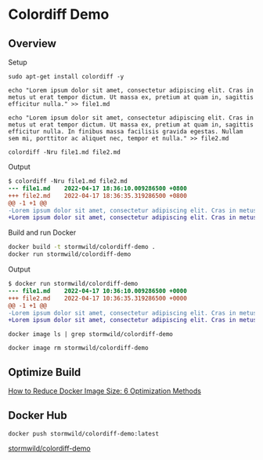 # Colordiff Demo

## Overview

Setup 

```
sudo apt-get install colordiff -y

echo "Lorem ipsum dolor sit amet, consectetur adipiscing elit. Cras in metus ut erat tempor dictum. Ut massa ex, pretium at quam in, sagittis efficitur nulla." >> file1.md

echo "Lorem ipsum dolor sit amet, consectetur adipiscing elit. Cras in metus ut erat tempor dictum. Ut massa ex, pretium at quam in, sagittis efficitur nulla. In finibus massa facilisis gravida egestas. Nullam sem mi, porttitor ac aliquet nec, tempor et nulla." >> file2.md

colordiff -Nru file1.md file2.md
```

Output

```diff
$ colordiff -Nru file1.md file2.md
--- file1.md    2022-04-17 18:36:10.009286500 +0800
+++ file2.md    2022-04-17 18:36:35.319286500 +0800
@@ -1 +1 @@
-Lorem ipsum dolor sit amet, consectetur adipiscing elit. Cras in metus ut erat tempor dictum. Ut massa ex, pretium at quam in, sagittis efficitur nulla.
+Lorem ipsum dolor sit amet, consectetur adipiscing elit. Cras in metus ut erat tempor dictum. Ut massa ex, pretium at quam in, sagittis efficitur nulla. In finibus massa facilisis gravida egestas. Nullam sem mi, porttitor ac aliquet nec, tempor et nulla.
```
 
Build and run Docker

```sh
docker build -t stormwild/colordiff-demo .
docker run stormwild/colordiff-demo
```

Output

```diff
$ docker run stormwild/colordiff-demo
--- file1.md    2022-04-17 10:36:10.009286500 +0000
+++ file2.md    2022-04-17 10:36:35.319286500 +0000
@@ -1 +1 @@
-Lorem ipsum dolor sit amet, consectetur adipiscing elit. Cras in metus ut erat tempor dictum. Ut massa ex, pretium at quam in, sagittis efficitur nulla.
+Lorem ipsum dolor sit amet, consectetur adipiscing elit. Cras in metus ut erat tempor dictum. Ut massa ex, pretium at quam in, sagittis efficitur nulla. In finibus massa facilisis gravida egestas. Nullam sem mi, porttitor ac aliquet nec, tempor et nulla.
```

```
docker image ls | grep stormwild/colordiff-demo

docker image rm stormwild/colordiff-demo
```

## Optimize Build

[How to Reduce Docker Image Size: 6 Optimization Methods](https://stackoverflow.com/questions/64804749/why-is-docker-build-not-showing-any-output-from-commands)

## Docker Hub

```
docker push stormwild/colordiff-demo:latest
```

[stormwild/colordiff-demo](https://hub.docker.com/repository/docker/stormwild/colordiff-demo)


